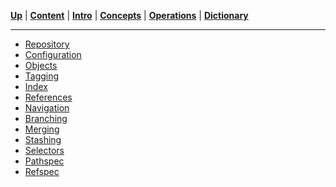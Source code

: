 [**Up**](../README.md) |
[**Content**](../README.md) |
[**Intro**](../01-Introduction/introduction.md) |
[**Concepts**](../02-Concepts/concepts.md) |
[**Operations**](../03-Operations/operations.md) |
[**Dictionary**](../04-Appendix/dictionary.md)

-------------------------------------------------------------------------------

- [Repository](01-repository.md)
- [Configuration](02-configuration.md)
- [Objects](03-objects.md)
- [Tagging](04-tagging.md)
- [Index](05-index.md)
- [References](06-references.md)
- [Navigation](07-navigation.md)
- [Branching](08-branching.md)
- [Merging](09-merging.md)
- [Stashing](10-stashing.md)
- [Selectors](11-selectors.md)
- [Pathspec](12-pathspec.md)
- [Refspec](13-refspec.md)



